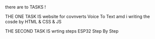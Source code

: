 
there are to TASKS !

THE ONE TASK IS website for covnverts Voice To Text amd i writing the cosde by HTML & CSS & JS

THE SECOND TASK IS wrting steps ESP32 Step By Step
